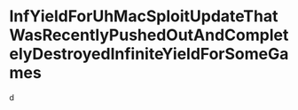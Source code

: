 # InfYieldForUhMacSploitUpdateThatWasRecentlyPushedOutAndCompletelyDestroyedInfiniteYieldForSomeGames
d
